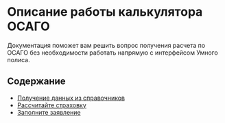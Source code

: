 # Описание работы калькулятора ОСАГО

Документация поможет вам решить вопрос получения расчета по ОСАГО без необходимости работать напрямую с интерфейсом Умного полиса.

## Содержание

- [Получение данных из справочников](0-main.md)
- [Рассчитайте страховку](1-calculate-insurance.md)
- [Заполните заявление](2-fill-out-application.md)
